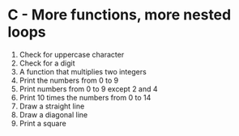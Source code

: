 # C - More functions, more nested loops
1. Check for uppercase character
2. Check for a digit
3. A function that multiplies two integers
4. Print the numbers from 0 to 9
5. Print numbers from 0 to 9 except 2 and 4
6. Print 10 times the numbers from 0 to 14
7. Draw a straight line
8. Draw a diagonal line
9. Print a square
